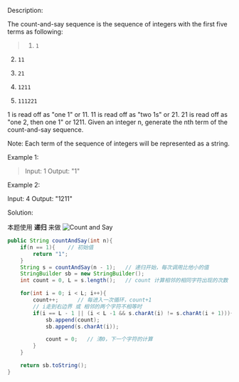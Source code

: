 Description:

The count-and-say sequence is the sequence of integers with the first five terms as following:

>1.     1
2.     11
3.     21
4.     1211
5.     111221

1 is read off as "one 1" or 11.
11 is read off as "two 1s" or 21.
21 is read off as "one 2, then one 1" or 1211.
Given an integer n, generate the nth term of the count-and-say sequence.

Note: Each term of the sequence of integers will be represented as a string.

Example 1:

>Input: 1
Output: "1"

Example 2:

Input: 4
Output: "1211"

Solution:

本题使用 **递归** 来做
![Count and Say](http://7xnyvm.com1.z0.glb.clouddn.com/LeetCode-38.jpg)

```java
public String countAndSay(int n){
	if(n == 1){    // 初始值
		return "1";
	}
	String s = countAndSay(n - 1);   // 递归开始，每次调用比他小的值
	StringBuilder sb = new StringBuilder();
	int count = 0, L = s.length();   // count 计算相邻的相同字符出现的次数

	for(int i = 0; i < L; i++){
		count++;      // 每进入一次循环，count+1
		// i走到右边界 或 相邻的两个字符不相等时
		if(i == L - 1 || (i < L -1 && s.charAt(i) != s.charAt(i + 1))){ 
			sb.append(count);
			sb.append(s.charAt(i));

			count = 0;   // 清0，下一个字符的计算
		}
	}

	return sb.toString();
}
```